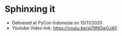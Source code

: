 # Sphinxing it

- Delivered at PyCon Indonesia on 15/11/2020
- Youtube Video link: https://youtu.be/sj79NOw0J40
